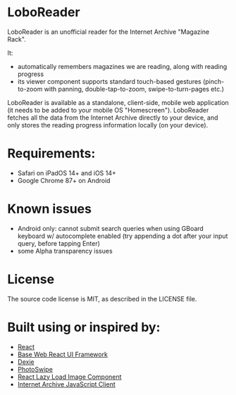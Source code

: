 # LoboReader
LoboReader is an unofficial reader for the Internet Archive "Magazine Rack".

It:
* automatically remembers magazines we are reading, along with reading progress
* its viewer component supports standard touch-based gestures (pinch-to-zoom with panning, double-tap-to-zoom, swipe-to-turn-pages etc.)

LoboReader is available as a standalone, client-side, mobile web application (it needs to be added to your mobile OS "Homescreen"). LoboReader fetches all the data from the Internet Archive directly to your device, and only stores the reading progress information locally (on your device).

# Requirements:
* Safari on iPadOS 14+ and iOS 14+
* Google Chrome 87+ on Android

# Known issues
* Android only: cannot submit search queries when using GBoard keyboard w/ autocomplete enabled (try appending a dot after your input query, before tapping Enter)
* some Alpha transparency issues

# License
The source code license is MIT, as described in the LICENSE file.

# Built using or inspired by:
* [React](https://github.com/facebook/react)
* [Base Web React UI Framework](https://github.com/uber/baseweb)
* [Dexie](https://github.com/dfahlander/Dexie.js/)
* [PhotoSwipe](https://photoswipe.com)
* [React Lazy Load Image Component](https://github.com/Aljullu/react-lazy-load-image-component)
* [Internet Archive JavaScript Client](https://github.com/rchrd2/iajs)

